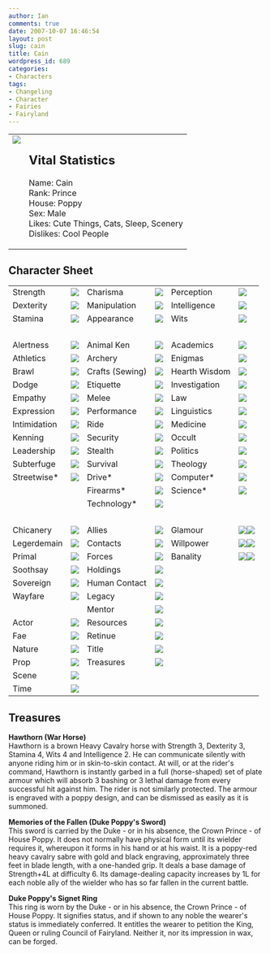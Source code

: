 ```yaml
---
author: Ian
comments: true
date: 2007-10-07 16:46:54
layout: post
slug: cain
title: Cain
wordpress_id: 689
categories:
- Characters
tags:
- Changeling
- Character
- Fairies
- Fairyland
---
```


<table border="0" cellspacing="10">
<tr>
<td valign="top"><img src="http://onlydreaming.net/images/avatars/cain.png" /></td>
<td valign="top">
<h2>Vital Statistics</h2>
<p>Name: Cain<br />
Rank: Prince<br />
House: Poppy<br />
Sex: Male<br />
Likes: Cute Things, Cats, Sleep, Scenery<br />
Dislikes: Cool People</p></td>
</tr>
</table>
<h2>Character Sheet</h2>
<table border="0" width="100%" cellspacing="2" cellpadding="4">
<tr>
<td>Strength</td>
<td><img src="http://onlydreaming.net/images/dots/2.png" /></td>
<td>Charisma</td>
<td><img src="http://onlydreaming.net/images/dots/4.png" /></td>
<td>Perception</td>
<td><img src="http://onlydreaming.net/images/dots/3.png" /></td>
</tr>
<tr>
<td>Dexterity</td>
<td><img src="http://onlydreaming.net/images/dots/3.png" /></td>
<td>Manipulation</td>
<td><img src="http://onlydreaming.net/images/dots/2.png" /></td>
<td>Intelligence</td>
<td><img src="http://onlydreaming.net/images/dots/2.png" /></td>
</tr>
<tr>
<td>Stamina</td>
<td><img src="http://onlydreaming.net/images/dots/2.png" /></td>
<td>Appearance</td>
<td><img src="http://onlydreaming.net/images/dots/4.png" /></td>
<td>Wits</td>
<td><img src="http://onlydreaming.net/images/dots/3.png" /></td>
</tr>
<tr>
<td>&nbsp;</td>
</tr>
<tr>
<td>Alertness</td>
<td><img src="http://onlydreaming.net/images/dots/0.png" /></td>
<td>Animal Ken</td>
<td><img src="http://onlydreaming.net/images/dots/0.png" /></td>
<td>Academics</td>
<td><img src="http://onlydreaming.net/images/dots/0.png" /></td>
</tr>
<tr>
<td>Athletics</td>
<td><img src="http://onlydreaming.net/images/dots/3.png" /></td>
<td>Archery</td>
<td><img src="http://onlydreaming.net/images/dots/0.png" /></td>
<td>Enigmas</td>
<td><img src="http://onlydreaming.net/images/dots/0.png" /></td>
</tr>
<tr>
<td>Brawl</td>
<td><img src="http://onlydreaming.net/images/dots/0.png" /></td>
<td>Crafts (Sewing)</td>
<td><img src="http://onlydreaming.net/images/dots/2.png" /></td>
<td>Hearth Wisdom</td>
<td><img src="http://onlydreaming.net/images/dots/2.png" /></td>
</tr>
<tr>
<td>Dodge</td>
<td><img src="http://onlydreaming.net/images/dots/2.png" /></td>
<td>Etiquette</td>
<td><img src="http://onlydreaming.net/images/dots/4.png" /></td>
<td>Investigation</td>
<td><img src="http://onlydreaming.net/images/dots/0.png" /></td>
</tr>
<tr>
<td>Empathy</td>
<td><img src="http://onlydreaming.net/images/dots/4.png" /></td>
<td>Melee</td>
<td><img src="http://onlydreaming.net/images/dots/3.png" /></td>
<td>Law</td>
<td><img src="http://onlydreaming.net/images/dots/0.png" /></td>
</tr>
<tr>
<td>Expression</td>
<td><img src="http://onlydreaming.net/images/dots/2.png" /></td>
<td>Performance</td>
<td><img src="http://onlydreaming.net/images/dots/0.png" /></td>
<td>Linguistics</td>
<td><img src="http://onlydreaming.net/images/dots/0.png" /></td>
</tr>
<tr>
<td>Intimidation</td>
<td><img src="http://onlydreaming.net/images/dots/0.png" /></td>
<td>Ride</td>
<td><img src="http://onlydreaming.net/images/dots/2.png" /></td>
<td>Medicine</td>
<td><img src="http://onlydreaming.net/images/dots/0.png" /></td>
</tr>
<tr>
<td>Kenning</td>
<td><img src="http://onlydreaming.net/images/dots/3.png" /></td>
<td>Security</td>
<td><img src="http://onlydreaming.net/images/dots/0.png" /></td>
<td>Occult</td>
<td><img src="http://onlydreaming.net/images/dots/0.png" /></td>
</tr>
<tr>
<td>Leadership</td>
<td><img src="http://onlydreaming.net/images/dots/3.png" /></td>
<td>Stealth</td>
<td><img src="http://onlydreaming.net/images/dots/0.png" /></td>
<td>Politics</td>
<td><img src="http://onlydreaming.net/images/dots/3.png" /></td>
</tr>
<tr>
<td>Subterfuge</td>
<td><img src="http://onlydreaming.net/images/dots/0.png" /></td>
<td>Survival</td>
<td><img src="http://onlydreaming.net/images/dots/0.png" /></td>
<td>Theology</td>
<td><img src="http://onlydreaming.net/images/dots/0.png" /></td>
</tr>
<tr>
<td>Streetwise*</td>
<td><img src="http://onlydreaming.net/images/dots/0.png" /></td>
<td>Drive*</td>
<td><img src="http://onlydreaming.net/images/dots/0.png" /></td>
<td>Computer*</td>
<td><img src="http://onlydreaming.net/images/dots/0.png" /></td>
</tr>
<tr>
<td></td>
<td></td>
<td>Firearms*</td>
<td><img src="http://onlydreaming.net/images/dots/0.png" /></td>
<td>Science*</td>
<td><img src="http://onlydreaming.net/images/dots/0.png" /></td>
</tr>
<tr>
<td></td>
<td></td>
<td>Technology*</td>
<td><img src="http://onlydreaming.net/images/dots/0.png" /></td>
<td></td>
<td></td>
</tr>
<tr>
<td>&nbsp;</td>
</tr>
<tr>
<td>Chicanery</td>
<td><img src="http://onlydreaming.net/images/dots/0.png" /></td>
<td>Allies</td>
<td><img src="http://onlydreaming.net/images/dots/0.png" /></td>
<td>Glamour</td>
<td><img src="http://onlydreaming.net/images/dots/5.png" /><img src="http://onlydreaming.net/images/dots/0.png" /></td>
</tr>
<tr>
<td>Legerdemain</td>
<td><img src="http://onlydreaming.net/images/dots/0.png" /></td>
<td>Contacts</td>
<td><img src="http://onlydreaming.net/images/dots/0.png" /></td>
<td>Willpower</td>
<td><img src="http://onlydreaming.net/images/dots/4.png" /><img src="http://onlydreaming.net/images/dots/0.png" /></td>
</tr>
<tr>
<td>Primal</td>
<td><img src="http://onlydreaming.net/images/dots/0.png" /></td>
<td>Forces</td>
<td><img src="http://onlydreaming.net/images/dots/0.png" /></td>
<td>Banality</td>
<td><img src="http://onlydreaming.net/images/dots/2.png" /><img src="http://onlydreaming.net/images/dots/0.png" /></td>
</tr>
<tr>
<td>Soothsay</td>
<td><img src="http://onlydreaming.net/images/dots/1.png" /></td>
<td>Holdings</td>
<td><img src="http://onlydreaming.net/images/dots/0.png" /></td>
<td></td>
<td></td>
</tr>
<tr>
<td>Sovereign</td>
<td><img src="http://onlydreaming.net/images/dots/2.png" /></td>
<td>Human Contact</td>
<td><img src="http://onlydreaming.net/images/dots/0.png" /></td>
<td></td>
<td></td>
</tr>
<tr>
<td>Wayfare</td>
<td><img src="http://onlydreaming.net/images/dots/2.png" /></td>
<td>Legacy</td>
<td><img src="http://onlydreaming.net/images/dots/0.png" /></td>
<td></td>
<td></td>
</tr>
<tr>
<td></td>
<td></td>
<td>Mentor</td>
<td><img src="http://onlydreaming.net/images/dots/0.png" /></td>
<td></td>
<td></td>
</tr>
<tr>
<td>Actor</td>
<td><img src="http://onlydreaming.net/images/dots/0.png" /></td>
<td>Resources</td>
<td><img src="http://onlydreaming.net/images/dots/3.png" /></td>
<td></td>
<td></td>
</tr>
<tr>
<td>Fae</td>
<td><img src="http://onlydreaming.net/images/dots/3.png" /></td>
<td>Retinue</td>
<td><img src="http://onlydreaming.net/images/dots/2.png" /></td>
<td></td>
<td></td>
</tr>
<tr>
<td>Nature</td>
<td><img src="http://onlydreaming.net/images/dots/1.png" /></td>
<td>Title</td>
<td><img src="http://onlydreaming.net/images/dots/3.png" /></td>
<td></td>
<td></td>
</tr>
<tr>
<td>Prop</td>
<td><img src="http://onlydreaming.net/images/dots/0.png" /></td>
<td>Treasures</td>
<td><img src="http://onlydreaming.net/images/dots/5.png" /></td>
<td></td>
<td></td>
</tr>
<tr>
<td>Scene</td>
<td><img src="http://onlydreaming.net/images/dots/0.png" /></td>
<td></td>
<td></td>
<td></td>
<td></td>
</tr>
<tr>
<td>Time</td>
<td><img src="http://onlydreaming.net/images/dots/0.png" /></td>
<td></td>
<td></td>
<td></td>
<td></td>
</tr>
</table>
<h2>Treasures</h2>
<p><b>Hawthorn (War Horse)</b><br />
Hawthorn is a brown Heavy Cavalry horse with Strength 3, Dexterity 3, Stamina 4, Wits 4 and Intelligence 2.  He can communicate silently with anyone riding him or in skin-to-skin contact.  At will, or at the rider&#039;s command, Hawthorn is instantly garbed in a full (horse-shaped) set of plate armour which will absorb 3 bashing or 3 lethal damage from every successful hit against him.  The rider is not similarly protected.  The armour is engraved with a poppy design, and can be dismissed as easily as it is summoned.</p>
<p><b>Memories of the Fallen (Duke Poppy&#039;s Sword)</b><br />
This sword is carried by the Duke - or in his absence, the Crown Prince - of House Poppy.  It does not normally have physical form until its wielder requires it, whereupon it forms in his hand or at his waist.  It is a poppy-red heavy cavalry sabre with gold and black engraving, approximately three feet in blade length, with a one-handed grip.  It deals a base damage of Strength+4L at difficulty 6.  Its damage-dealing capacity increases by 1L for each noble ally of the wielder who has so far fallen in the current battle.</p>
<p><b>Duke Poppy&#039;s Signet Ring</b><br />
This ring is worn by the Duke - or in his absence, the Crown Prince - of House Poppy.  It signifies status, and if shown to any noble the wearer&#039;s status is immediately conferred.  It entitles the wearer to petition the King, Queen or ruling Council of Fairyland.  Neither it, nor its impression in wax, can be forged.</p>